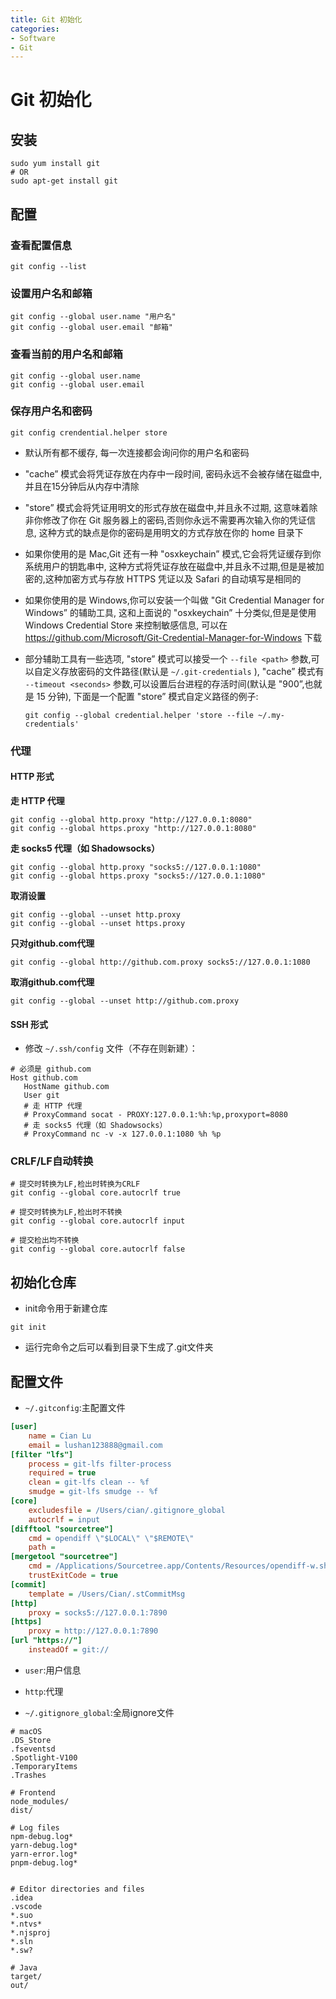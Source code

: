 ```yaml
---
title: Git 初始化
categories:
- Software
- Git
---
```

# Git 初始化

## 安装

```shell
sudo yum install git
# OR
sudo apt-get install git
```

## 配置

### 查看配置信息

```shell
git config --list
```

### 设置用户名和邮箱

```shell
git config --global user.name "用户名"
git config --global user.email "邮箱"
```

### 查看当前的用户名和邮箱

```shell
git config --global user.name
git config --global user.email
```

### 保存用户名和密码

```shell
git config crendential.helper store
```

- 默认所有都不缓存, 每一次连接都会询问你的用户名和密码

- "cache” 模式会将凭证存放在内存中一段时间, 密码永远不会被存储在磁盘中,并且在15分钟后从内存中清除

- "store” 模式会将凭证用明文的形式存放在磁盘中,并且永不过期, 这意味着除非你修改了你在 Git 服务器上的密码,否则你永远不需要再次输入你的凭证信息, 这种方式的缺点是你的密码是用明文的方式存放在你的 home 目录下

- 如果你使用的是 Mac,Git 还有一种 "osxkeychain” 模式,它会将凭证缓存到你系统用户的钥匙串中, 这种方式将凭证存放在磁盘中,并且永不过期,但是是被加密的,这种加密方式与存放 HTTPS 凭证以及 Safari 的自动填写是相同的

- 如果你使用的是 Windows,你可以安装一个叫做 "Git Credential Manager for Windows” 的辅助工具, 这和上面说的 "osxkeychain” 十分类似,但是是使用 Windows Credential Store 来控制敏感信息, 可以在 https://github.com/Microsoft/Git-Credential-Manager-for-Windows 下载

- 部分辅助工具有一些选项, "store” 模式可以接受一个 `--file <path>` 参数,可以自定义存放密码的文件路径(默认是 `~/.git-credentials` ), "cache” 模式有 `--timeout <seconds>` 参数,可以设置后台进程的存活时间(默认是 "900”,也就是 15 分钟), 下面是一个配置 "store” 模式自定义路径的例子:

    ```shell
    git config --global credential.helper 'store --file ~/.my-credentials'
    ```

### 代理

#### HTTP 形式

**走 HTTP 代理**

```
git config --global http.proxy "http://127.0.0.1:8080"
git config --global https.proxy "http://127.0.0.1:8080"
```

**走 socks5 代理（如 Shadowsocks）**

```
git config --global http.proxy "socks5://127.0.0.1:1080"
git config --global https.proxy "socks5://127.0.0.1:1080"
```

**取消设置**

```
git config --global --unset http.proxy
git config --global --unset https.proxy
```

**只对github.com代理**

```shell
git config --global http://github.com.proxy socks5://127.0.0.1:1080
```

**取消github.com代理**

```shell
git config --global --unset http://github.com.proxy
```

#### SSH 形式

- 修改 `~/.ssh/config` 文件（不存在则新建）：

```
# 必须是 github.com
Host github.com
   HostName github.com
   User git
   # 走 HTTP 代理
   # ProxyCommand socat - PROXY:127.0.0.1:%h:%p,proxyport=8080
   # 走 socks5 代理（如 Shadowsocks）
   # ProxyCommand nc -v -x 127.0.0.1:1080 %h %p
```

### CRLF/LF自动转换

```shell
# 提交时转换为LF,检出时转换为CRLF
git config --global core.autocrlf true

# 提交时转换为LF,检出时不转换
git config --global core.autocrlf input

# 提交检出均不转换
git config --global core.autocrlf false
```

## 初始化仓库

- init命令用于新建仓库

```
git init
```

- 运行完命令之后可以看到目录下生成了.git文件夹

## 配置文件

- `~/.gitconfig`:主配置文件

```ini
[user]
	name = Cian Lu
	email = lushan123888@gmail.com
[filter "lfs"]
	process = git-lfs filter-process
	required = true
	clean = git-lfs clean -- %f
	smudge = git-lfs smudge -- %f
[core]
	excludesfile = /Users/cian/.gitignore_global
	autocrlf = input
[difftool "sourcetree"]
	cmd = opendiff \"$LOCAL\" \"$REMOTE\"
	path = 
[mergetool "sourcetree"]
	cmd = /Applications/Sourcetree.app/Contents/Resources/opendiff-w.sh \"$LOCAL\" \"$REMOTE\" -ancestor \"$BASE\" -merge \"$MERGED\"
	trustExitCode = true
[commit]
	template = /Users/Cian/.stCommitMsg
[http]
    proxy = socks5://127.0.0.1:7890
[https]
	proxy = http://127.0.0.1:7890
[url "https://"]
	insteadOf = git://
```

- `user`:用户信息
- `http`:代理

- `~/.gitignore_global`:全局ignore文件

```properties
# macOS
.DS_Store
.fseventsd
.Spotlight-V100
.TemporaryItems
.Trashes

# Frontend
node_modules/
dist/

# Log files
npm-debug.log*
yarn-debug.log*
yarn-error.log*
pnpm-debug.log*


# Editor directories and files
.idea
.vscode
*.suo
*.ntvs*
*.njsproj
*.sln
*.sw?

# Java
target/
out/
```
